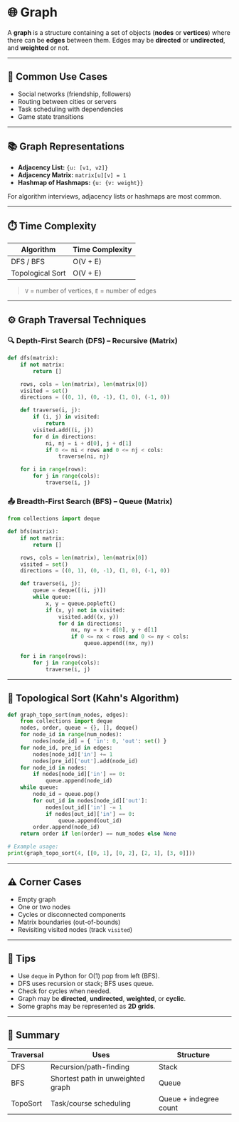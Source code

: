 # 🌐 Graph

A **graph** is a structure containing a set of objects (**nodes** or **vertices**) where there can be **edges** between them. Edges may be **directed** or **undirected**, and **weighted** or not.

---

## 📘 Common Use Cases

- Social networks (friendship, followers)
- Routing between cities or servers
- Task scheduling with dependencies
- Game state transitions

---

## 📚 Graph Representations

- **Adjacency List:** `{u: [v1, v2]}`
- **Adjacency Matrix:** `matrix[u][v] = 1`
- **Hashmap of Hashmaps:** `{u: {v: weight}}`

For algorithm interviews, adjacency lists or hashmaps are most common.

---

## ⏱️ Time Complexity

| Algorithm        | Time Complexity |
| ---------------- | --------------- |
| DFS / BFS        | O(V + E)        |
| Topological Sort | O(V + E)        |

> `V` = number of vertices, `E` = number of edges

---

## ⚙️ Graph Traversal Techniques

### 🔍 Depth-First Search (DFS) – Recursive (Matrix)

```python
def dfs(matrix):
    if not matrix:
        return []

    rows, cols = len(matrix), len(matrix[0])
    visited = set()
    directions = ((0, 1), (0, -1), (1, 0), (-1, 0))

    def traverse(i, j):
        if (i, j) in visited:
            return
        visited.add((i, j))
        for d in directions:
            ni, nj = i + d[0], j + d[1]
            if 0 <= ni < rows and 0 <= nj < cols:
                traverse(ni, nj)

    for i in range(rows):
        for j in range(cols):
            traverse(i, j)
```

### 📤 Breadth-First Search (BFS) – Queue (Matrix)

```python
from collections import deque

def bfs(matrix):
    if not matrix:
        return []

    rows, cols = len(matrix), len(matrix[0])
    visited = set()
    directions = ((0, 1), (0, -1), (1, 0), (-1, 0))

    def traverse(i, j):
        queue = deque([(i, j)])
        while queue:
            x, y = queue.popleft()
            if (x, y) not in visited:
                visited.add((x, y))
                for d in directions:
                    nx, ny = x + d[0], y + d[1]
                    if 0 <= nx < rows and 0 <= ny < cols:
                        queue.append((nx, ny))

    for i in range(rows):
        for j in range(cols):
            traverse(i, j)
```

---

## 📐 Topological Sort (Kahn's Algorithm)

```python
def graph_topo_sort(num_nodes, edges):
    from collections import deque
    nodes, order, queue = {}, [], deque()
    for node_id in range(num_nodes):
        nodes[node_id] = { 'in': 0, 'out': set() }
    for node_id, pre_id in edges:
        nodes[node_id]['in'] += 1
        nodes[pre_id]['out'].add(node_id)
    for node_id in nodes:
        if nodes[node_id]['in'] == 0:
            queue.append(node_id)
    while queue:
        node_id = queue.pop()
        for out_id in nodes[node_id]['out']:
            nodes[out_id]['in'] -= 1
            if nodes[out_id]['in'] == 0:
                queue.append(out_id)
        order.append(node_id)
    return order if len(order) == num_nodes else None

# Example usage:
print(graph_topo_sort(4, [[0, 1], [0, 2], [2, 1], [3, 0]]))
```

---

## ⚠️ Corner Cases

- Empty graph
- One or two nodes
- Cycles or disconnected components
- Matrix boundaries (out-of-bounds)
- Revisiting visited nodes (track `visited`)

---

## 🎯 Tips

- Use `deque` in Python for O(1) pop from left (BFS).
- DFS uses recursion or stack; BFS uses queue.
- Check for cycles when needed.
- Graph may be **directed**, **undirected**, **weighted**, or **cyclic**.
- Some graphs may be represented as **2D grids**.

---

## 🧠 Summary

| Traversal | Uses                              | Structure              |
| --------- | --------------------------------- | ---------------------- |
| DFS       | Recursion/path-finding            | Stack                  |
| BFS       | Shortest path in unweighted graph | Queue                  |
| TopoSort  | Task/course scheduling            | Queue + indegree count |

